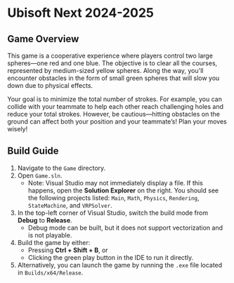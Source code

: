 # Ubisoft Next 2024-2025

## Game Overview

This game is a cooperative experience where players control two large spheres—one red and one blue. The objective is to clear all the courses, represented by medium-sized yellow spheres. Along the way, you'll encounter obstacles in the form of small green spheres that will slow you down due to physical effects.

Your goal is to minimize the total number of strokes. For example, you can collide with your teammate to help each other reach challenging holes and reduce your total strokes. However, be cautious—hitting obstacles on the ground can affect both your position and your teammate’s! Plan your moves wisely!

## Build Guide

1.  Navigate to the `Game` directory.
2.  Open `Game.sln`.
    - Note: Visual Studio may not immediately display a file. If this happens, open the **Solution Explorer** on the right. You should see the following projects listed: `Main`, `Math`, `Physics`, `Rendering`, `StateMachine`, and `VRPSolver`.
3.  In the top-left corner of Visual Studio, switch the build mode from **Debug** to **Release**.
    - Debug mode can be built, but it does not support vectorization and is not playable.
4.  Build the game by either:
    - Pressing **Ctrl + Shift + B**, or
    - Clicking the green play button in the IDE to run it directly.
5.  Alternatively, you can launch the game by running the `.exe` file located in `Builds/x64/Release`.
